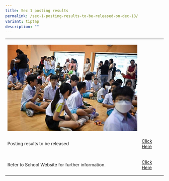 ```yaml
---
title: Sec 1 posting results
permalink: /sec-1-posting-results-to-be-released-on-dec-18/
variant: tiptap
description: ""
---
```

<table style="minWidth: 75px">
<colgroup>
<col>
<col>
<col>
</colgroup>
<tbody>
<tr>
<th rowspan="1" colspan="1">
<p></p>
<div class="isomer-image-wrapper">
<img style="width: 100%" height="auto" width="100%" alt="posting results" src="/images/Announcement/posting_results_to_be_released.jpg">
</div>
</th>
<th rowspan="1" colspan="1">
<p></p>
</th>
<th rowspan="1" colspan="1">
<p></p>
</th>
</tr>
<tr>
<td rowspan="1" colspan="1">
<p>Posting results to be released</p>
</td>
<td rowspan="1" colspan="1">
<p><a href="/files/2024/posting_results_to_be_released.pdf" rel="noopener noreferrer nofollow" target="_blank">Click Here</a>
</p>
</td>
<td rowspan="1" colspan="1">
<p></p>
</td>
</tr>
<tr>
<td rowspan="1" colspan="1">
<p>Refer to School Website for further information.</p>
</td>
<td rowspan="1" colspan="1">
<p><a href="/sec-one-registration-2025/secondary-one-registration-form-submit-by-23-dec/" rel="noopener nofollow" target="_blank">Click Here</a>
</p>
</td>
<td rowspan="1" colspan="1">
<p></p>
</td>
</tr>
</tbody>
</table>
<p></p>
<p></p>